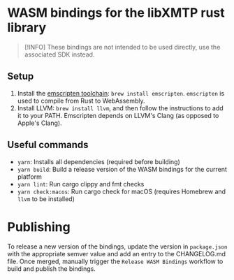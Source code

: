 # WASM bindings for the libXMTP rust library

> [!INFO]
> These bindings are not intended to be used directly, use the associated SDK instead.

## Setup

1. Install the [emscripten toolchain](https://emscripten.org/docs/getting_started/downloads.html): `brew install emscripten`. `emscripten` is used to compile from Rust to WebAssembly.
2. Install LLVM: `brew install llvm`, and then follow the instructions to add it to your PATH. Emscripten depends on LLVM's Clang (as opposed to Apple's Clang).


## Useful commands

- `yarn`: Installs all dependencies (required before building)
- `yarn build`: Build a release version of the WASM bindings for the current
  platform
- `yarn lint`: Run cargo clippy and fmt checks
- `yarn check:macos`: Run cargo check for macOS (requires Homebrew and `llvm` to
  be installed)

# Publishing

To release a new version of the bindings, update the version in `package.json`
with the appropriate semver value and add an entry to the CHANGELOG.md file.
Once merged, manually trigger the `Release WASM Bindings` workflow to build and
publish the bindings.
